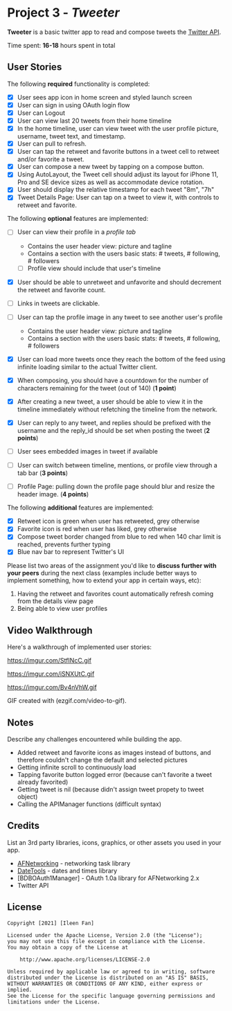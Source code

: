 # Project 3 - *Tweeter*

**Tweeter** is a basic twitter app to read and compose tweets the [Twitter API](https://apps.twitter.com/).

Time spent: **16-18** hours spent in total

## User Stories

The following **required** functionality is completed:

- [x] User sees app icon in home screen and styled launch screen
- [x] User can sign in using OAuth login flow
- [x] User can Logout
- [x] User can view last 20 tweets from their home timeline
- [x] In the home timeline, user can view tweet with the user profile picture, username, tweet text, and timestamp.
- [x] User can pull to refresh.
- [x] User can tap the retweet and favorite buttons in a tweet cell to retweet and/or favorite a tweet.
- [x] User can compose a new tweet by tapping on a compose button.
- [x] Using AutoLayout, the Tweet cell should adjust its layout for iPhone 11, Pro and SE device sizes as well as accommodate device rotation.
- [x] User should display the relative timestamp for each tweet "8m", "7h"
- [x] Tweet Details Page: User can tap on a tweet to view it, with controls to retweet and favorite.

The following **optional** features are implemented:

- [ ] User can view their profile in a *profile tab*
  - Contains the user header view: picture and tagline
  - Contains a section with the users basic stats: # tweets, # following, # followers
  - [ ] Profile view should include that user's timeline
- [x] User should be able to unretweet and unfavorite and should decrement the retweet and favorite count. 
- [ ] Links in tweets are clickable.
- [ ] User can tap the profile image in any tweet to see another user's profile
  - Contains the user header view: picture and tagline
  - Contains a section with the users basic stats: # tweets, # following, # followers
- [x] User can load more tweets once they reach the bottom of the feed using infinite loading similar to the actual Twitter client.
- [x] When composing, you should have a countdown for the number of characters remaining for the tweet (out of 140) (**1 point**)
- [x] After creating a new tweet, a user should be able to view it in the timeline immediately without refetching the timeline from the network.
- [x] User can reply to any tweet, and replies should be prefixed with the username and the reply_id should be set when posting the tweet (**2 points**)
- [ ] User sees embedded images in tweet if available
- [ ] User can switch between timeline, mentions, or profile view through a tab bar (**3 points**)
- [ ] Profile Page: pulling down the profile page should blur and resize the header image. (**4 points**)


The following **additional** features are implemented:

- [x] Retweet icon is green when user has retweeted, grey otherwise
- [x] Favorite icon is red when user has liked, grey otherwise
- [x] Compose tweet border changed from blue to red when 140 char limit is reached, prevents further typing
- [x] Blue nav bar to represent Twitter's UI

Please list two areas of the assignment you'd like to **discuss further with your peers** during the next class (examples include better ways to implement something, how to extend your app in certain ways, etc):

1. Having the retweet and favorites count automatically refresh coming from the details view page
2. Being able to view user profiles

## Video Walkthrough

Here's a walkthrough of implemented user stories:

https://imgur.com/StfINcC.gif

https://imgur.com/iSNXUtC.gif

https://imgur.com/Bv4nVhW.gif

GIF created with (ezgif.com/video-to-gif).

## Notes

Describe any challenges encountered while building the app.

- Added retweet and favorite icons as images instead of buttons, and therefore couldn't change the default and selected pictures
- Getting infinite scroll to continuously load
- Tapping favorite button logged error (because can't favorite a tweet already favorited)
- Getting tweet is nil (because didn't assign tweet propety to tweet object)
- Calling the APIManager functions (difficult syntax)

## Credits

List an 3rd party libraries, icons, graphics, or other assets you used in your app.

- [AFNetworking](https://github.com/AFNetworking/AFNetworking) - networking task library
- [DateTools](https://github.com/MatthewYork/DateTools) - dates and times library
- [BDBOAuth1Manager] - OAuth 1.0a library for AFNetworking 2.x
- Twitter API 

## License

    Copyright [2021] [Ileen Fan]

    Licensed under the Apache License, Version 2.0 (the "License");
    you may not use this file except in compliance with the License.
    You may obtain a copy of the License at

        http://www.apache.org/licenses/LICENSE-2.0

    Unless required by applicable law or agreed to in writing, software
    distributed under the License is distributed on an "AS IS" BASIS,
    WITHOUT WARRANTIES OR CONDITIONS OF ANY KIND, either express or implied.
    See the License for the specific language governing permissions and
    limitations under the License.
